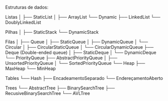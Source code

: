 Estruturas de dados:

Listas 
│
├── StaticList
│               ├── ArrayList
└── Dynamic
    ├── LinkedList
    └── DoublyLinkedList

Pilhas
│
├── StaticStack
└── DynamicStack
    
Filas
│
├── Queue
│   ├── StaticQueue
│   ├── DynamicQueue 
│   └── Circular
│       ├── CircularStaticQueue
│       └── CircularDynamicQueue 
├── Deque (Double-ended queue)
│   ├── StaticDeque
│   └── DynamicDeque
└── PriorityQueue
    ├── AbstractPriorityQueue
    │   ├── UnsortedPriorityQueue
    │   └── SortedPriorityQueue
    └── Heap
        ├── MaxHeap
        └── MinHeap

Tables
└── Hash
    ├── EncadeamentoSeparado
    └── EndereçamentoAberto


Trees
└── AbstractTree
    ├── BinarySearchTree
    ├── RecusiveBinarySearchTree
    └── AVLTree
